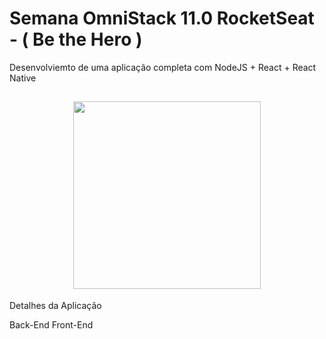 # Semana OmniStack 11.0 RocketSeat - ( Be the Hero )
Desenvolviemto de uma aplicação completa com NodeJS + React + React Native

<h2 align="center">
<img src=".frontend/src/assests/heroes.png" width="300" ></img>
</h2>

Detalhes da Aplicação

Back-End
Front-End
